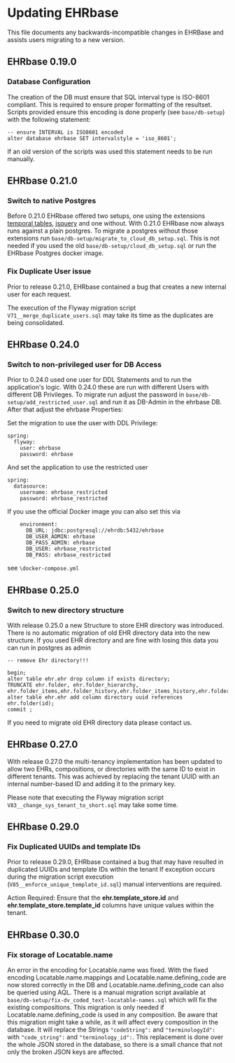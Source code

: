 # Updating EHRbase

This file documents any backwards-incompatible changes in EHRBase and
assists users migrating to a new version.

## EHRbase 0.19.0

### Database Configuration

The creation of the DB must ensure that SQL interval type is ISO-8601 compliant. This is required to ensure proper
formatting of the resultset.
Scripts provided ensure this encoding is done properly (see `base/db-setup`) with the following statement:

```
-- ensure INTERVAL is ISO8601 encoded
alter database ehrbase SET intervalstyle = 'iso_8601';
```

If an old version of the scripts was used this statement needs to be run manually.

## EHRbase 0.21.0

### Switch to native Postgres

Before 0.21.0 EHRbase offered two setups, one using the
extensions   [temporal tables](https://github.com/arkhipov/temporal_tables),
[jsquery](https://github.com/postgrespro/jsquery) and one without. With 0.21.0 EHRbase now always runs against a plain
postgres.
To migrate a postgres without those extensions run `base/db-setup/migrate_to_cloud_db_setup.sql`. This is not needed if
you used the old `base/db-setup/cloud_db_setup.sql`
or run the EHRbase Postgres docker image.

### Fix Duplicate User issue
Prior to release 0.21.0, EHRbase contained a bug that creates a new internal user for each request.

The execution of the Flyway migration script `V71__merge_duplicate_users.sql` may take its time as the duplicates are
being consolidated.

## EHRbase 0.24.0

### Switch to non-privileged user for DB Access

Prior to 0.24.0 used one user for DDL Statements and to run the application's logic. With 0.24.0 these are run with different Users with different DB Privileges.
To migrate run adjust the password in `base/db-setup/add_restricted_user.sql` and run it as DB-Admin in the ehrbase DB. 
After that adjust the ehrbase Properties:

Set the migration to use the user with DDL Privilege:
```
spring:
  flyway:
    user: ehrbase
    password: ehrbase
```
And set the application to use the restricted user
```
spring:
  datasource:
    username: ehrbase_restricted
    password: ehrbase_restricted
```

If you use the official Docker image you can also set this via

```
    environment:
      DB_URL: jdbc:postgresql://ehrdb:5432/ehrbase
      DB_USER_ADMIN: ehrbase
      DB_PASS_ADMIN: ehrbase
      DB_USER: ehrbase_restricted
      DB_PASS: ehrbase_restricted
```

see `\docker-compose.yml `

## EHRbase 0.25.0

### Switch to new directory structure

With release 0.25.0 a new Structure to store EHR directory was introduced. There is no automatic migration of old EHR
directory data into the new structure.
If you used EHR directory and are fine with losing this data you can run in postgres as admin

```
-- remove Ehr directory!!!

begin;
alter table ehr.ehr drop column if exists directory;
TRUNCATE ehr.folder, ehr.folder_hierarchy, ehr.folder_items,ehr.folder_history,ehr.folder_items_history,ehr.folder_hierarchy_history;
alter table ehr.ehr add column directory uuid references ehr.folder(id);
commit ;
```

If you need to migrate old EHR directory data please contact us.

## EHRbase 0.27.0

With release 0.27.0 the multi-tenancy implementation has been updated to allow two EHRs, compositions, 
or directories with the same ID to exist in different tenants. This was achieved by replacing the tenant UUID 
with an internal number-based ID and adding it to the primary key.

Please note that executing the Flyway migration script `V83__change_sys_tenant_to_short.sql` may take some time.

## EHRbase 0.29.0

### Fix Duplicated UUIDs and template IDs
Prior to release 0.29.0, EHRbase contained a bug that may have resulted in duplicated UUIDs and template IDs within the tenant
If exception occurs during the migration script execution (`V85__enforce_unique_template_id.sql`) manual interventions are required. 

Action Required:
Ensure that the **ehr.template_store.id** and **ehr.template_store.template_id** columns have unique values within the tenant.

## EHRbase 0.30.0

### Fix storage of Locatable.name
An error in the encoding for Locatable.name was fixed. 
With the fixed encoding Locatable.name.mappings and Locatable.name.defining_code are now stored correctly in the DB and Locatable.name.defining_code can also be queried using AQL.
There is a manual migration script available at `base/db-setup/fix-dv_coded_text-locatable-names.sql` which will fix the existing compositions.
This migration is only needed if Locatable.name.defining_code is used in any composition. 
Be aware that this migration might take a while, as it will affect every composition in the database. 
It will replace the Strings `"codeString":` and `"terminologyId":` with `"code_string":` and `"terminology_id":`. 
This replacement is done over the whole JSON stored in the database, so there is a small chance that not only the broken JSON keys are affected.
